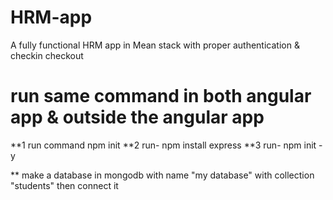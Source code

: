 # HRM-app
A fully functional HRM app in Mean stack with proper authentication &amp; checkin checkout

# run same command in both angular app & outside the angular app
**1 run command npm init 
**2 run- npm install express 
**3 run- npm init -y

** make a database in mongodb with name "my database" with collection "students" then connect it
